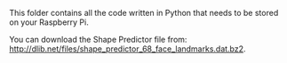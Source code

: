 This folder contains all the code written in Python that needs to be stored on your Raspberry Pi.

You can download the Shape Predictor file from:
http://dlib.net/files/shape_predictor_68_face_landmarks.dat.bz2.
